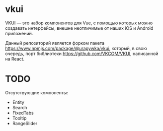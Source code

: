 # vkui

VKUI — это набор компонентов для Vue, с помощью которых можно создавать интерфейсы, внешне неотличимые от наших iOS и Android приложений.

Данный репозиторий является форком пакета https://www.npmjs.com/package/@urapywka/vkui, который, в свою очередь, порт библиотеки https://github.com/VKCOM/VKUI, написанной на React.

# TODO

Отсутствующие компоненты:

* Entity
* Search
* FixedTabs
* Tooltip
* RangeSlider